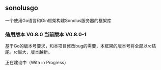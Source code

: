 ## sonolusgo

一个使用Go语言和Gin框架构建Sonolus服务器的框架库

### 适用版本 V0.8.0 当前版本 V0.8.0-1

基于Go的版本号要求，和本项目修改bug的需要，本框架的版本号将全部以rc结尾。rc越大，版本越新。

正在建设中（With in Progress）